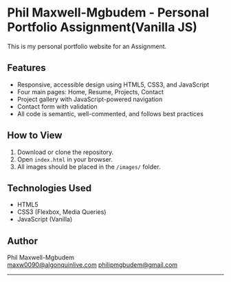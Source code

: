 # Phil Maxwell-Mgbudem - Personal Portfolio Assignment(Vanilla JS)

This is my personal portfolio website for an Assignment.

## Features

- Responsive, accessible design using HTML5, CSS3, and JavaScript
- Four main pages: Home, Resume, Projects, Contact
- Project gallery with JavaScript-powered navigation
- Contact form with validation
- All code is semantic, well-commented, and follows best practices

## How to View

1. Download or clone the repository.
2. Open `index.html` in your browser.
3. All images should be placed in the `/images/` folder.

## Technologies Used

- HTML5
- CSS3 (Flexbox, Media Queries)
- JavaScript (Vanilla)

## Author

Phil Maxwell-Mgbudem  
[maxw0090@algonquinlive.com](mailto:maxw0090@algonquinlive.com)
[philipmgbudem@gmail.com](philipmgbudem@gmail.com)

---


